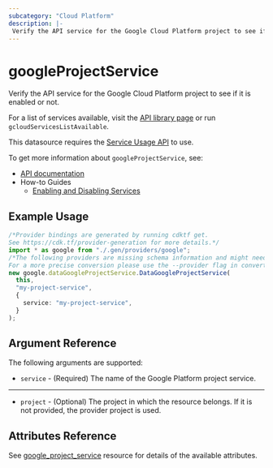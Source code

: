 ```yaml
---
subcategory: "Cloud Platform"
description: |-
 Verify the API service for the Google Cloud Platform project to see if it is enabled or not.
---
```


# googleProjectService

Verify the API service for the Google Cloud Platform project to see if it is enabled or not.

For a list of services available, visit the [API library page](https://console.cloud.google.com/apis/library)
or run `gcloudServicesListAvailable`.

This datasource requires the [Service Usage API](https://console.cloud.google.com/apis/library/serviceusage.googleapis.com)
to use.

To get more information about `googleProjectService`, see:

* [API documentation](https://cloud.google.com/service-usage/docs/reference/rest/v1/services)
* How-to Guides
  * [Enabling and Disabling Services](https://cloud.google.com/service-usage/docs/enable-disable)

## Example Usage

```typescript
/*Provider bindings are generated by running cdktf get.
See https://cdk.tf/provider-generation for more details.*/
import * as google from "./.gen/providers/google";
/*The following providers are missing schema information and might need manual adjustments to synthesize correctly: google.
For a more precise conversion please use the --provider flag in convert.*/
new google.dataGoogleProjectService.DataGoogleProjectService(
  this,
  "my-project-service",
  {
    service: "my-project-service",
  }
);

```

## Argument Reference

The following arguments are supported:

* `service` - (Required) The name of the Google Platform project service.

***

* `project` - (Optional) The project in which the resource belongs. If it
  is not provided, the provider project is used.

## Attributes Reference

See [google\_project\_service](https://registry.terraform.io/providers/hashicorp/google/latest/docs/resources/google_project_service#argument-reference) resource for details of the available attributes.
